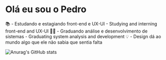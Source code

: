 # Olá eu sou o Pedro 

📚 - Estudando e estagiando front-end e UX-UI - Studying and interning front-end and UX-UI
👨‍🎓 - Graduando análise e desenvolvimento de sistemas - Graduating system analysis and development
💡 - Design dá ao mundo algo que ele não sabia que sentia falta 


            
          

![Anurag's GitHub stats](https://github-readme-stats.vercel.app/api?username=pedrosucodelaranja&show_icons=true&theme=radical)
